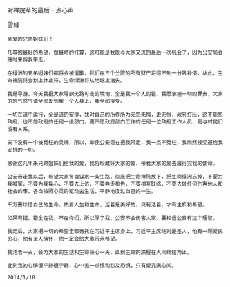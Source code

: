 对禅院草的最后一点心声

雪峰


    亲爱的兄弟姐妹们！

    凡事抱最好的希望，做最坏的打算，这可能是我能与大家交流的最后一次机会了，因为公安局会随时来将我带走。

    在绿洲的兄弟姐妹们都将会被遣散，我们在三个分院的所有财产将得不到一分钱补偿，从此，生命禅院将会划上休止符，生命绿洲将从地球上消失。

    我是导游，今天我把大家导到无路可走的境地，全是我一个人的错，我愿承担一切的罪责，大家的怨气怒气请全部发到我一个人身上，我全部接受。

    一切在道中运行，全是道的安排，我对自己的所作所为无怨无悔，更无恨，政府打压，这不能怨政府，也不怨政府的任何一级部门，更不愿政府部门工作的任何一位政府工作人员，更与村民们没有关系。

    天下没有一个被冤枉的灵魂，所以，即使公安现在把我带走，我一点不冤枉，我欣然接受道给我安排的一切。

    感谢这几年来兄弟姐妹们给我的爱，我将珍藏好大家的爱，带着大家的爱去履行完我的使命。

    公安带走我以后，希望大家各自谋求一条生路，彻底把生命禅院放下，把生命绿洲忘掉，不要为我喊冤，不要为我操心，不要去上访，不要奔走相告，不要相互联络，不要去做任何伤害他人和社会的事，各自按照心灵的驱动去生活，平静地度过自己的一生。

    千万要珍惜自己的生命，热爱人生和生命，活着是美好的，只有活着，才有生机和希望。

    如果有错，错全在我，不在你们，所以除了我，公安不会伤害大家，要相信公安有这个理智。

    我走后，大家把一切的希望全部寄托在习近平主席身上，习近平主席绝对是圣人，他有一颗爱民的心，他有圣人情怀，他一定会给大家带来希望。

    我活着一天，会为大家的生活和生命操心一天，直到生命的旅程在人间终结为止。

    此刻我的心情很平静很宁静，心中无一点恨和怨及恐惧，只有爱充满心间。

    2014/1/18



